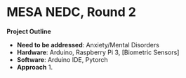 # MESA NEDC, Round 2
**Project Outline**
  - **Need to be addressed**: Anxiety/Mental Disorders
  - **Hardware**: Arduino, Raspberry Pi 3, [Biometric Sensors]
  - **Software**: Arduino IDE, Pytorch
  - **Approach**
    1. 
  
  
